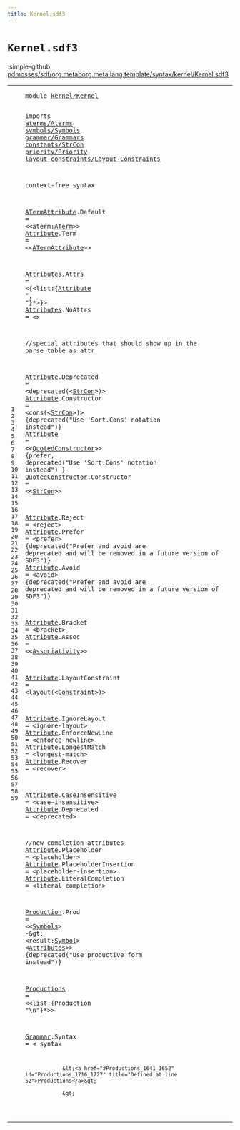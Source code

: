 ```yaml
---
title: Kernel.sdf3
---
```


# `Kernel.sdf3`

:simple-github: [pdmosses/sdf/org.metaborg.meta.lang.template/syntax/kernel/Kernel.sdf3]

[pdmosses/sdf/org.metaborg.meta.lang.template/syntax/kernel/Kernel.sdf3]: https://github.com/pdmosses/sdf/blob/master/org.metaborg.meta.lang.template/syntax/kernel/Kernel.sdf3 "The source file on GitHub"

<div class="TemplateLang"><table class="highlighttable"><tbody><tr><td class="linenos"><div class="linenodiv"><pre><span></span>1
2
3
4
5
6
7
8
9
10
11
12
13
14
15
16
17
18
19
20
21
22
23
24
25
26
27
28
29
30
31
32
33
34
35
36
37
38
39
40
41
42
43
44
45
46
47
48
49
50
51
52
53
54
55
56
57
58
59
</pre></div></td>
<td class="code"><pre><code><span class="keyword">module</span> <a href="../../symbols/Start-Symbols.sdf3#kernel/Kernel_38_51" id="kernel/Kernel_7_20" title="Referenced at ../../symbols/Start-Symbols.sdf3 line 3">kernel/Kernel</a>

<span class="keyword">imports</span> <a href="../../aterms/Aterms.sdf3#aterms/Aterms_7_20" id="aterms/Aterms_30_43" title="Defined at ../../aterms/Aterms.sdf3 line 1">aterms/Aterms</a> 
        <a href="../../symbols/Symbols.sdf3#symbols/Symbols_7_22" id="symbols/Symbols_53_68" title="Defined at ../../symbols/Symbols.sdf3 line 1">symbols/Symbols</a> 
        <a href="../../grammar/Grammars.sdf3#grammar/Grammars_7_23" id="grammar/Grammars_78_94" title="Defined at ../../grammar/Grammars.sdf3 line 1">grammar/Grammars</a>
        <a href="../../constants/StrCon.sdf3#constants/StrCon_7_23" id="constants/StrCon_103_119" title="Defined at ../../constants/StrCon.sdf3 line 1">constants/StrCon</a>
        <a href="../../priority/Priority.sdf3#priority/Priority_7_24" id="priority/Priority_128_145" title="Defined at ../../priority/Priority.sdf3 line 1">priority/Priority</a>
        <a href="../../layout-constraints/Layout-Constraints.sdf3#layout-constraints/Layout-Constraints_7_44" id="layout-constraints/Layout-Constraints_154_191" title="Defined at ../../layout-constraints/Layout-Constraints.sdf3 line 1">layout-constraints/Layout-Constraints</a>
 
<span class="keyword">context-free syntax</span>

<a href="#ATermAttribute_275_289" id="ATermAttribute_215_229" title="Referenced at line 13">ATermAttribute</a>.<span class="cons_Constructor"><span id="Default_230_237" title="Not referenced locally, nor via imports">Default</span></span> = &lt;&lt;<span id="aterm_242_247" title="Not referenced locally, nor via imports">aterm</span>:<a href="../../aterms/Aterms.sdf3#ATerm_216_221" id="ATerm_248_253" title="Defined at ../../aterms/Aterms.sdf3 line 14, 15, 16, 17, 18, 19, 20">ATerm</a>&gt;&gt;
<a href="#Attribute_321_330" id="Attribute_256_265" title="Referenced at line 15">Attribute</a>.<span class="cons_Constructor"><span id="Term_266_270" title="Not referenced locally, nor via imports">Term</span></span> = &lt;&lt;<a href="#ATermAttribute_215_229" id="ATermAttribute_275_289" title="Defined at line 12">ATermAttribute</a>&gt;&gt;

<a href="#Attributes_1583_1593" id="Attributes_293_303" title="Referenced at line 50; ../../TemplateLang.sdf3 line 93">Attributes</a>.<span class="cons_Constructor"><span id="Attrs_304_309" title="Not referenced locally, nor via imports">Attrs</span></span> = &lt;<span class="cons_String">{</span>&lt;<span id="list_315_319" title="Not referenced locally, nor via imports">list</span>:{<a href="#Attribute_256_265" id="Attribute_321_330" title="Defined at line 13, 22, 23, 24, 27, 28, 29, 31, 32, 34, 36, 37, 38, 39, 41, 42, 45, 46, 47">Attribute</a> <span class="cons_Lit">", "</span>}*&gt;<span class="cons_String">}</span>&gt;
<a href="#Attributes_1583_1593" id="Attributes_341_351" title="Referenced at line 50; ../../TemplateLang.sdf3 line 93">Attributes</a>.<span class="cons_Constructor"><span id="NoAttrs_352_359" title="Not referenced locally, nor via imports">NoAttrs</span></span> = &lt;&gt;



<span class="layout">//special attributes that should show up in the parse table as attr</span>

<a href="#Attribute_321_330" id="Attribute_437_446" title="Referenced at line 15">Attribute</a>.<span class="cons_Constructor"><span id="Deprecated_447_457" title="Not referenced locally, nor via imports">Deprecated</span></span> = &lt;<span class="cons_String">deprecated(</span>&lt;<a href="../../constants/StrCon.sdf3#StrCon_323_329" id="StrCon_473_479" title="Defined at ../../constants/StrCon.sdf3 line 12">StrCon</a>&gt;<span class="cons_String">)</span>&gt; 
<a href="#Attribute_321_330" id="Attribute_484_493" title="Referenced at line 15">Attribute</a>.<span class="cons_Constructor"><span id="Constructor_494_505" title="Not referenced locally, nor via imports">Constructor</span></span> = &lt;<span class="cons_String">cons(</span>&lt;<a href="../../constants/StrCon.sdf3#StrCon_323_329" id="StrCon_515_521" title="Defined at ../../constants/StrCon.sdf3 line 12">StrCon</a>&gt;<span class="cons_String">)</span>&gt; {<span class="keyword">deprecated</span>("Use 'Sort.Cons' notation instead")}
<a href="#Attribute_321_330" id="Attribute_574_583" title="Referenced at line 15">Attribute</a> = &lt;&lt;<a href="#QuotedConstructor_666_683" id="QuotedConstructor_588_605" title="Defined at line 25">QuotedConstructor</a>&gt;&gt; {<span class="keyword">prefer</span>, <span class="keyword">deprecated</span>("Use 'Sort.Cons' notation instead") }
<a href="#QuotedConstructor_588_605" id="QuotedConstructor_666_683" title="Referenced at line 24">QuotedConstructor</a>.<span class="cons_Constructor"><span id="Constructor_684_695" title="Not referenced locally, nor via imports">Constructor</span></span> = &lt;&lt;<a href="../../constants/StrCon.sdf3#StrCon_323_329" id="StrCon_700_706" title="Defined at ../../constants/StrCon.sdf3 line 12">StrCon</a>&gt;&gt;

<a href="#Attribute_321_330" id="Attribute_710_719" title="Referenced at line 15">Attribute</a>.<span class="cons_Constructor"><span id="Reject_720_726" title="Not referenced locally, nor via imports">Reject</span></span> = &lt;<span class="cons_String">reject</span>&gt;
<a href="#Attribute_321_330" id="Attribute_738_747" title="Referenced at line 15">Attribute</a>.<span class="cons_Constructor"><span id="Prefer_748_754" title="Not referenced locally, nor via imports">Prefer</span></span> = &lt;<span class="cons_String">prefer</span>&gt; {<span class="keyword">deprecated</span>("Prefer and avoid are deprecated and will be removed in a future version of SDF3")}
<a href="#Attribute_321_330" id="Attribute_862_871" title="Referenced at line 15">Attribute</a>.<span class="cons_Constructor"><span id="Avoid_872_877" title="Not referenced locally, nor via imports">Avoid</span></span> = &lt;<span class="cons_String">avoid</span>&gt; {<span class="keyword">deprecated</span>("Prefer and avoid are deprecated and will be removed in a future version of SDF3")}

<a href="#Attribute_321_330" id="Attribute_985_994" title="Referenced at line 15">Attribute</a>.<span class="cons_Constructor"><span id="Bracket_995_1002" title="Not referenced locally, nor via imports">Bracket</span></span> = &lt;<span class="cons_String">bracket</span>&gt;
<a href="#Attribute_321_330" id="Attribute_1015_1024" title="Referenced at line 15">Attribute</a>.<span class="cons_Constructor"><span id="Assoc_1025_1030" title="Not referenced locally, nor via imports">Assoc</span></span> = &lt;&lt;<a href="../../priority/Priority.sdf3#Associativity_101_114" id="Associativity_1035_1048" title="Defined at ../../priority/Priority.sdf3 line 7, 8, 9, 10, 11">Associativity</a>&gt;&gt;

<a href="#Attribute_321_330" id="Attribute_1052_1061" title="Referenced at line 15">Attribute</a>.<span class="cons_Constructor"><span id="LayoutConstraint_1062_1078" title="Not referenced locally, nor via imports">LayoutConstraint</span></span> = &lt;<span class="cons_String">layout(</span>&lt;<a href="../../layout-constraints/Layout-Constraints.sdf3#Constraint_187_197" id="Constraint_1090_1100" title="Defined at ../../layout-constraints/Layout-Constraints.sdf3 line 15, 40, 41, 42, 43, 44, 45, 46, 47, 48, 50, 51, 52, 53, 54, 55, 57, 58, 59, 60, 61, 62, 63, 64">Constraint</a>&gt;<span class="cons_String">)</span>&gt;

<a href="#Attribute_321_330" id="Attribute_1105_1114" title="Referenced at line 15">Attribute</a>.<span class="cons_Constructor"><span id="IgnoreLayout_1115_1127" title="Not referenced locally, nor via imports">IgnoreLayout</span></span> = &lt;<span class="cons_String">ignore-layout</span>&gt;
<a href="#Attribute_321_330" id="Attribute_1146_1155" title="Referenced at line 15">Attribute</a>.<span class="cons_Constructor"><span id="EnforceNewLine_1156_1170" title="Not referenced locally, nor via imports">EnforceNewLine</span></span> = &lt;<span class="cons_String">enforce-newline</span>&gt;
<a href="#Attribute_321_330" id="Attribute_1191_1200" title="Referenced at line 15">Attribute</a>.<span class="cons_Constructor"><span id="LongestMatch_1201_1213" title="Not referenced locally, nor via imports">LongestMatch</span></span> = &lt;<span class="cons_String">longest-match</span>&gt;
<a href="#Attribute_321_330" id="Attribute_1232_1241" title="Referenced at line 15">Attribute</a>.<span class="cons_Constructor"><span id="Recover_1242_1249" title="Not referenced locally, nor via imports">Recover</span></span>      = &lt;<span class="cons_String">recover</span>&gt;

<a href="#Attribute_321_330" id="Attribute_1268_1277" title="Referenced at line 15">Attribute</a>.<span class="cons_Constructor"><span id="CaseInsensitive_1278_1293" title="Not referenced locally, nor via imports">CaseInsensitive</span></span> = &lt;<span class="cons_String">case-insensitive</span>&gt;
<a href="#Attribute_321_330" id="Attribute_1315_1324" title="Referenced at line 15">Attribute</a>.<span class="cons_Constructor"><span id="Deprecated_1325_1335" title="Not referenced locally, nor via imports">Deprecated</span></span> = &lt;<span class="cons_String">deprecated</span>&gt;  

<span class="layout">//new completion attributes</span>
<a href="#Attribute_321_330" id="Attribute_1382_1391" title="Referenced at line 15">Attribute</a>.<span class="cons_Constructor"><span id="Placeholder_1392_1403" title="Not referenced locally, nor via imports">Placeholder</span></span> = &lt;<span class="cons_String">placeholder</span>&gt; 
<a href="#Attribute_321_330" id="Attribute_1421_1430" title="Referenced at line 15">Attribute</a>.<span class="cons_Constructor"><span id="PlaceholderInsertion_1431_1451" title="Not referenced locally, nor via imports">PlaceholderInsertion</span></span> = &lt;<span class="cons_String">placeholder-insertion</span>&gt; 
<a href="#Attribute_321_330" id="Attribute_1479_1488" title="Referenced at line 15">Attribute</a>.<span class="cons_Constructor"><span id="LiteralCompletion_1489_1506" title="Not referenced locally, nor via imports">LiteralCompletion</span></span> = &lt;<span class="cons_String">literal-completion</span>&gt; 


<a href="#Production_1663_1673" id="Production_1533_1543" title="Referenced at line 52; ../../priority/Priority.sdf3 line 27; ../../renaming/Renaming.sdf3 line 9">Production</a>.<span class="cons_Constructor"><span id="Prod_1544_1548" title="Not referenced locally, nor via imports">Prod</span></span> = &lt;&lt;<a href="../../symbols/Symbols.sdf3#Symbols_103_110" id="Symbols_1553_1560" title="Defined at ../../symbols/Symbols.sdf3 line 8">Symbols</a>&gt; <span class="cons_String">-</span>\&gt; &lt;<span id="result_1567_1573" title="Not referenced locally, nor via imports">result</span>:<a href="../../symbols/Symbols.sdf3#Symbol_71_77" id="Symbol_1574_1580" title="Defined at ../../symbols/Symbols.sdf3 line 7">Symbol</a>&gt; &lt;<a href="#Attributes_293_303" id="Attributes_1583_1593" title="Defined at line 15, 16">Attributes</a>&gt;&gt; {<span class="keyword">deprecated</span>("Use productive form instead")}

<a href="../../basic/Basic.sdf3#Productions_429_440" id="Productions_1641_1652" title="Referenced at ../../basic/Basic.sdf3 line 37; line 57">Productions</a> = &lt;&lt;<span id="list_1657_1661" title="Not referenced locally, nor via imports">list</span>:{<a href="#Production_1533_1543" id="Production_1663_1673" title="Defined at line 50">Production</a> <span class="cons_Lit">"\n"</span>}*&gt;&gt;

<a href="../../modules/Modules.sdf3#Grammar_763_770" id="Grammar_1684_1691" title="Referenced at ../../modules/Modules.sdf3 line 33">Grammar</a>.<span class="cons_Constructor"><span id="Syntax_1692_1698" title="Not referenced locally, nor via imports">Syntax</span></span> = &lt;
        <span class="cons_String">syntax</span> 

                &lt;<a href="#Productions_1641_1652" id="Productions_1716_1727" title="Defined at line 52">Productions</a>&gt;
                
                &gt;
</code></pre></td></tr></tbody></table></div>